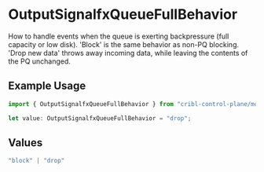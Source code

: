 # OutputSignalfxQueueFullBehavior

How to handle events when the queue is exerting backpressure (full capacity or low disk). 'Block' is the same behavior as non-PQ blocking. 'Drop new data' throws away incoming data, while leaving the contents of the PQ unchanged.

## Example Usage

```typescript
import { OutputSignalfxQueueFullBehavior } from "cribl-control-plane/models";

let value: OutputSignalfxQueueFullBehavior = "drop";
```

## Values

```typescript
"block" | "drop"
```